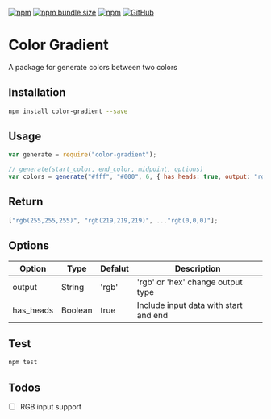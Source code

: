 [![npm](https://img.shields.io/npm/v/color-gradient)](https://www.npmjs.com/package/color-gradient)
[![npm bundle size](https://img.shields.io/bundlephobia/min/color-gradient?label=code-size)](https://github.com/ibrahimtelman/color-gradient) 
[![npm](https://img.shields.io/npm/dt/color-gradient)](https://github.com/ibrahimtelman/color-gradient) 
[![GitHub](https://img.shields.io/github/license/ibrahimtelman/color-gradient)](https://github.com/ibrahimtelman/color-gradient) 

# Color Gradient

A package for generate colors between two colors

## Installation

```sh
npm install color-gradient --save
```

## Usage

```js
var generate = require("color-gradient");

// generate(start_color, end_color, midpoint, options)
var colors = generate("#fff", "#000", 6, { has_heads: true, output: "rgb" });
```

## Return

```js
["rgb(255,255,255)", "rgb(219,219,219)", ..."rgb(0,0,0)"];
```

## Options

| Option    | Type    | Defalut | Description                           |
| --------- | ------- | ------- | ------------------------------------- |
| output    | String  | 'rgb'   | 'rgb' or 'hex' change output type     |
| has_heads | Boolean | true    | Include input data with start and end |

## Test

```sh
npm test
```

## Todos

- [ ] RGB input support
